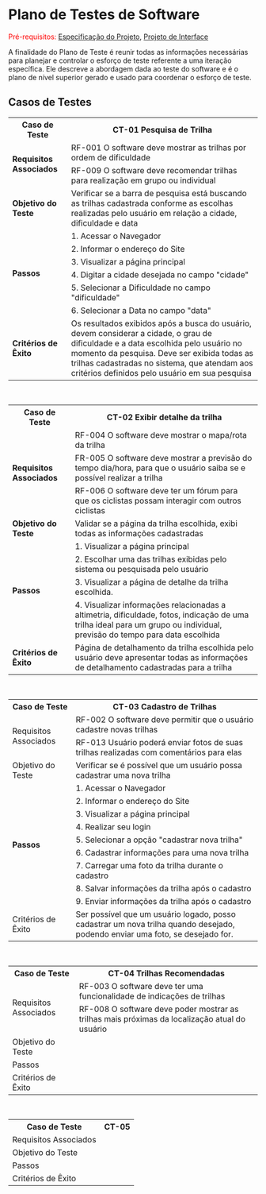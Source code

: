# Plano de Testes de Software

<span style="color:red">Pré-requisitos: <a href="02-Especificação do Projeto.md"> Especificação do Projeto</a></span>, <a href="03-Projeto de Interface.md"> Projeto de Interface</a>

A finalidade do Plano de Teste é reunir todas as informações necessárias para planejar e controlar o esforço de teste referente a uma iteração específica. Ele descreve a abordagem dada ao teste do software e é o plano de nível superior gerado e usado para coordenar o esforço de teste.
 
<h2>Casos de Testes</h2>

<table border="0" id="CT01 - Pesquisa Trilha">
    <tr>
        <th>Caso de Teste</th>
        <th>CT-01 Pesquisa de Trilha</th>
    </tr>
    <tr>
        <td rowspan="2"><b>Requisitos Associados</b></td>
        <td>RF-001 O software deve mostrar as trilhas por ordem de dificuldade</td>
    </tr>
    <tr>
        <td>RF-009 O software deve recomendar trilhas para realização em grupo ou individual</td>
    </tr>
    <tr>
        <td><b>Objetivo do Teste</b></td>
        <td>Verificar se a barra de pesquisa está buscando as trilhas cadastrada conforme as escolhas realizadas pelo usuário em relação a cidade, dificuldade e data</td>
    </tr>
    <tr>
        <td rowspan="6"><b>Passos</b></td>
        <td>1. Acessar o Navegador</td>
    </tr>
    <tr>
        <td>2. Informar o endereço do Site</td>
    </tr>
    <tr>
        <td>3. Visualizar a página principal</td>
    </tr>
    <tr>
        <td>4. Digitar a cidade desejada no campo "cidade"</td>
    </tr>
    <tr>
        <td>5. Selecionar a Dificuldade no campo "dificuldade"</td>
    </tr>
    <tr>
        <td>6. Selecionar a Data no campo "data"</td>
    </tr>
    <tr>
        <td><b>Critérios de Êxito</b></td>
        <td>Os resultados exibidos após a busca do usuário, devem considerar a cidade, o grau de dificuldade e a data escolhida pelo usuário no momento da pesquisa. Deve ser exibida todas as trilhas cadastradas no sistema, que atendam aos critérios definidos pelo usuário em sua pesquisa</td>
    </tr>
    </table>
<br>


<table border="0" id="CT02 - Exibir detalhe da trilha">
    <tr>
        <th>Caso de Teste</th>
        <th>CT-02 Exibir detalhe da trilha</th>
    </tr>
    <tr>
        <td rowspan="3"><b>Requisitos Associados</b></td>
        <td>RF-004 O software deve mostrar o mapa/rota da trilha</td>
    </tr>
    <tr>
        <td>FR-005 O software deve mostrar a previsão do tempo dia/hora, para que o usuário saiba se e possível realizar a trilha</td>
    </tr>
    <tr>
        <td>RF-006 O software deve ter um fórum para que os ciclistas possam interagir com outros ciclistas</td>
    </tr>
    <tr>
        <td><b>Objetivo do Teste</b></td>
        <td>Validar se a página da trilha escolhida, exibi todas as informações cadastradas</td>
    </tr>
    <tr>
        <td rowspan="4"><b>Passos</b></td>
        <td>1. Visualizar a página principal</td>
    </tr>
    <tr>
        <td>2. Escolhar uma das trilhas exibidas pelo sistema ou pesquisada pelo usuário</td>
    </tr>
    <tr>
        <td>3. Visualizar a página de detalhe da trilha escolhida.</td>
    </tr>
    <tr>
        <td>4. Visualizar informações relacionadas a altimetria, dificuldade, fotos, indicação de uma trilha ideal para um grupo ou individual, previsão do tempo para data escolhida</td>
    </tr>
    <tr>
        <td><b>Critérios de Êxito</b></td>
        <td>Página de detalhamento da trilha escolhida pelo usuário deve apresentar todas as informações de detalhamento cadastradas para a trilha</td>
    </tr>
    </table>
<br>


<table border="0" id="CT03 - Cadastro de Trilha">
    <tr>
        <th>Caso de Teste</th>
        <th>CT-03 Cadastro de Trilhas</th>
    </tr>
    <tr>
        <td rowspan="2">Requisitos Associados</td>
        <td>RF-002 O software deve permitir que o usuário cadastre novas trilhas</td>
    </tr>
    <tr>
        <td>RF-013 Usuário poderá enviar fotos de suas trilhas realizadas com comentários para elas</td>
    </tr>
    <tr>
        <td>Objetivo do Teste</td>
        <td>Verificar se é possível que um usuário possa cadastrar uma nova trilha</td>
    </tr>
    <tr>
        <td rowspan="9"><b>Passos</b></td>
        <td>1. Acessar o Navegador</td>
    </tr>
    <tr>
        <td>2. Informar o endereço do Site</td>
    </tr>
    <tr>
        <td>3. Visualizar a página principal</td>
    </tr>
    <tr>
        <td>4. Realizar seu login</td>
    </tr>
    <tr>
        <td>5. Selecionar a opção "cadastrar nova trilha"</td>
    </tr>
    <tr>
        <td>6. Cadastrar informações para uma nova trilha</td>
    </tr>
    <tr>
        <td>7. Carregar uma foto da trilha durante o cadastro</td>
    </tr>
    <tr>
        <td>8. Salvar informações da trilha após o cadastro</td>
    </tr>
    <tr>
        <td>9. Enviar informações da trilha após o cadastro</td>
    </tr>
    <tr>
        <td>Critérios de Êxito</td>
        <td>Ser possível que um usuário logado, posso cadastrar um nova trilha quando desejado, podendo enviar uma foto, se desejado for.</td>
    </tr>
    </table>
<br>


<table border="0" id="CT04 - Trilhas Recomendadas ">
    <tr>
        <th>Caso de Teste</th>
        <th>CT-04 Trilhas Recomendadas</th>
    </tr>
    <tr>
        <td rowspan="2">Requisitos Associados</td>
        <td>RF-003 O software deve ter uma funcionalidade de indicações de trilhas</td>
    </tr>
    <tr>
        <td>RF-008 O software deve poder mostrar as trilhas mais próximas da localização atual do usuário</td>
    </tr>
    <tr>
        <td>Objetivo do Teste</td>
        <td> </td>
    </tr>
    <tr>
        <td>Passos</td>
        <td> </td>
    </tr>
    <tr>
        <td>Critérios de Êxito</td>
        <td> </td>
    </tr>
    </table>
<br>


<table border="0" id="CT05 - ">
    <tr>
        <th>Caso de Teste</th>
        <th>CT-05</th>
    </tr>
    <tr>
        <td>Requisitos Associados</td>
        <td></td>
    </tr>
    <tr>
        <td>Objetivo do Teste</td>
        <td> </td>
    </tr>
    <tr>
        <td>Passos</td>
        <td> </td>
    </tr>
    <tr>
        <td>Critérios de Êxito</td>
        <td> </td>
    </tr>
    </table>
<br>

